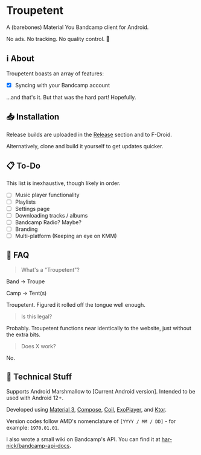 # Troupetent

A (barebones) Material You Bandcamp client for Android.

No ads. No tracking. No quality control. 🎉

## ℹ️ About

Troupetent boasts an array of features:

- [x] Syncing with your Bandcamp account

...and that's it. But that was the hard part! Hopefully.

## 📥 Installation

Release builds are uploaded in the [Release](https://github.com/har-nick/troupetent/releases) section and to F-Droid.

Alternatively, clone and build it yourself to get updates quicker.

## 📋 To-Do

This list is inexhaustive, though likely in order.
- [ ] Music player functionality
- [ ] Playlists
- [ ] Settings page
- [ ] Downloading tracks / albums
- [ ] Bandcamp Radio? Maybe?
- [ ] Branding
- [ ] Multi-platform (Keeping an eye on KMM)

## 🙋 FAQ

> What's a "Troupetent"?

Band -> Troupe

Camp -> Tent(s)

Troupetent. Figured it rolled off the tongue well enough.

> Is this legal?

Probably. Troupetent functions near identically to the website, just without the extra bits.

> Does X work?

No.

## 🔧 Technical Stuff

Supports Android Marshmallow to [Current Android version]. Intended to be used with Android 12+.

Developed using [Material 3](https://m3.material.io/), [Compose](https://developer.android.com/jetpack/compose), [Coil](https://coil-kt.github.io/coil/), [ExoPlayer](https://developer.android.com/jetpack/androidx/releases/media3), and [Ktor](https://ktor.io/).

Version codes follow AMD's nomenclature of ` [YYYY / MM / DD] ` - for example: ` 1970.01.01 `.

I also wrote a small wiki on Bandcamp's API. You can find it at [har-nick/bandcamp-api-docs](https://github.com/har-nick/bandcamp-api-docs).
